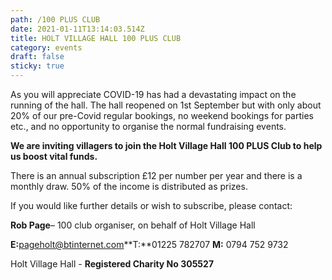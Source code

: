 ```yaml
---
path: /100 PLUS CLUB
date: 2021-01-11T13:14:03.514Z
title: HOLT VILLAGE HALL 100 PLUS CLUB
category: events
draft: false
sticky: true
---
```


As you will appreciate COVID-19 has had a devastating impact on the running of the hall. The hall reopened on 1st September but with only about 20% of our pre-Covid regular bookings, no weekend bookings for parties etc., and no opportunity to organise the normal fundraising events.

**We are inviting villagers to join the Holt Village Hall 100 PLUS Club to help us boost vital funds.**

There is an annual subscription £12 per number per year and there is a monthly draw. 50% of the income is distributed as prizes.

If you would like further details or wish to subscribe, please contact:

**Rob Page**– 100 club organiser, on behalf of Holt Village Hall

**E:**[pageholt@btinternet.com](mailto:pageholt@btinternet.com)**T:**01225 782707 **M:** 0794 752 9732

Holt Village Hall - **Registered Charity No 305527**
